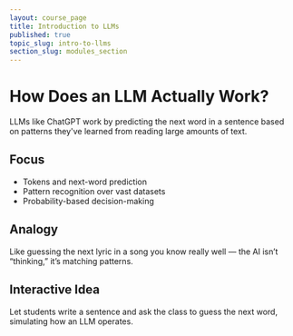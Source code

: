 ```yaml
---
layout: course_page
title: Introduction to LLMs
published: true
topic_slug: intro-to-llms
section_slug: modules_section
---
```


# How Does an LLM Actually Work?

LLMs like ChatGPT work by predicting the next word in a sentence based on patterns they've learned from reading large amounts of text.

## Focus
- Tokens and next-word prediction
- Pattern recognition over vast datasets
- Probability-based decision-making

## Analogy
Like guessing the next lyric in a song you know really well — the AI isn’t “thinking,” it’s matching patterns.

## Interactive Idea
Let students write a sentence and ask the class to guess the next word, simulating how an LLM operates.
